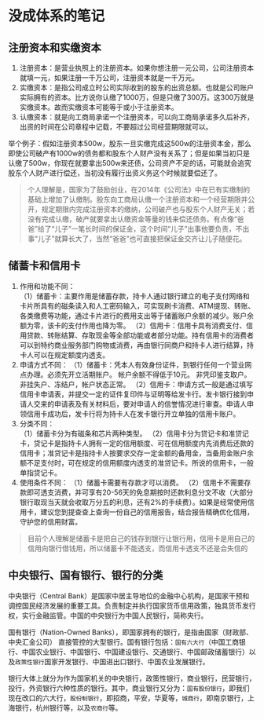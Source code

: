 # 没成体系的笔记

## 注册资本和实缴资本

1. 注册资本：是营业执照上的注册资本。如果你想注册一元公司，公司注册资本就填一元，如果注册一千万公司，注册资本就是一千万元。
2. 实缴资本：是指公司成立时公司实际收到的股东的出资总额。也就是公司账户实际拥有的资本。比方说你认缴了1000万，但是只缴了300万。这300万就是实缴资本。故而实缴资本可能等于或小于注册资本。
3. 认缴资本：就是向工商局承诺一个注册资本，可以向工商局承诺多久后补齐，出资的时间在公司章程中记载，不要超过公司经营期限就可以。

举个例子：假如注册资本500w，股东一旦实缴完成这500w的注册资本金，那么即使公司破产有1000w的债务都和股东个人财产没有关系了；但是如果当初只是认缴了500w，你现在就要拿出500w来还债，公司资产不足的话，可能就会追究股东个人财产进行偿还，当初没有履行出资义务这个时候就要偿还了。

> 个人理解是，国家为了鼓励创业，在2014年《公司法》中在已有实缴制的基础上增加了认缴制。股东向工商局认缴一个注册资本和一个经营期限并公开，规定期限内完成注册资本的缴纳，公司破产也与股东个人财产无关；若没有完成认缴，破产就要拿出认缴资金等量的钱来偿还债务。有点像“爸爸”给了“儿子”一笔长时间的保证金，这个时间“儿子”出事他要负责，不出事“儿子”就算长大了，当然“爸爸”也可直接把保证金交齐让儿子随便花。

## 储蓄卡和信用卡

1. 作用和功能不同：  
（1）储蓄卡：主要作用是储蓄存款，持卡人通过银行建立的电子支付网络和卡片所具有的磁条读入和人工密码输入，可实现刷卡消费、ATM提现、转账、各类缴费等功能，通过卡片进行的费用支出等于储蓄账户余额的减少。账户余额为零，该卡的支付作用也降为零。
（2）信用卡：信用卡具有消费支付、信用贷款、转账结算、存取现金等全部功能或者部分功能。持有信用卡的消费者可以到特约商业服务部门购物或消费，再由银行同商户和持卡人进行结算，持卡人可以在规定额度内透支。
2. 申请方式不同：
（1）储蓄卡：凭本人有效身份证件，到银行任何一个营业网点办理。必须先开立活期账户。 帐户余额不得低于10元。 非凭印鉴支取户。 非挂失户、冻结户，帐户状态正常。
（2）信用卡：申请方式一般是通过填写信用卡申请表，并提交一定的证件复印件与证明等给发卡行。发卡银行接到申请人交来的申请表及有关材料后，要对申请人的信誉情况进行审查。申请人申领信用卡成功后，发卡行将为持卡人在发卡银行开立单独的信用卡账户。
3. 分类不同：  
（1）储蓄卡分为有磁条和芯片两种类型。
（2）信用卡分为贷记卡和准贷记卡，贷记卡是指持卡人拥有一定的信用额度、可在信用额度内先消费后还款的信用卡；准贷记卡是指持卡人按要求交存一定金额的备用金，当备用金账户余额不足支付时，可在规定的信用额度内透支的准贷记卡。所说的信用卡，一般单指贷记卡。
4. 使用条件不同：
（1）储蓄卡需要有存款才可以消费。
（2）信用卡不需要存款即可透支消费，并可享有20-56天的免息期按时还款利息分文不收（大部分银行取现当天就会收取万分五的利息，还有2%的手续费）。如果是经常使用信用卡，建议您到提查查上查询一份自己的信用报告，结合报告精确优化信用，守护您的信用财富。

> 目前个人理解是储蓄卡是把自己的钱存到银行让银行用，信用卡是用自己的信用向银行借钱用，所以储蓄卡不能透支，而信用卡透支不还是会失信的

## 中央银行、国有银行、银行的分类

中央银行（Central Bank）是国家中居主导地位的金融中心机构，是国家干预和调控国民经济发展的重要工具。负责制定并执行国家货币信用政策，独具货币发行权，实行金融监管。中国的中央银行为中国人民银行，简称央行。

国有银行（Nation-Owned Banks），即国家拥有的银行，是指由国家（财政部、中央汇金公司） 直接管控的大型银行。国有银行包括：`国有六大行`（中国工商银行、中国农业银行、中国银行、中国建设银行、交通银行、中国邮政储蓄银行）以及`政策性银行`国家开发银行、中国进出口银行、中国农业发展银行。

银行大体上就分为作为国家机关的中央银行，政策性银行，商业银行，民营银行，投行，外资银行六种性质的银行。其中，商业银行又分为：`国有股份银行`，即我们现在改口的六大行，`股份制银行`，即招商，平安，华夏等，`城商行`，即南京银行，上海银行，杭州银行等，以及`农商行`等。
